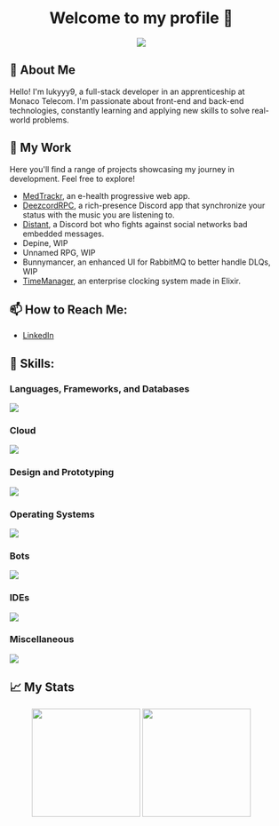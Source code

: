 <div align="center">
  <h1>Welcome to my profile 👋</h1>
</div>

<div align="center">
  <img style="margin: auto;" src="https://i.imgur.com/tJCUMEz.png"/>
</div>

<div style="margin: 15px;">
  <h2>🚀 About Me</h2>
  <p>Hello! I'm lukyyy9, a full-stack developer in an apprenticeship at Monaco Telecom. I'm passionate about front-end and back-end technologies, constantly learning and applying new skills to solve real-world problems.</p>

  <h2>🎯 My Work</h2>
  <p>Here you'll find a range of projects showcasing my journey in development. Feel free to explore!</p>
  
  - [MedTrackr](https://github.com/lukyyy9/medtrackr-fe), an e-health progressive web app.
  - [DeezcordRPC](https://github.com/lukyyy9/DeezcordRPC), a rich-presence Discord app that synchronize your status with the music you are listening to.
  - [Distant](https://github.com/lukyyy9/Distant-Bot), a Discord bot who fights against social networks bad embedded messages.
  - Depine, WIP
  - Unnamed RPG, WIP
  - Bunnymancer, an enhanced UI for RabbitMQ to better handle DLQs, WIP
  - [TimeManager](https://github.com/lukyyy9/T-POO-700-NCE_10), an enterprise clocking system made in Elixir.
  

  <h2>📫 How to Reach Me:</h2>
  
  - [LinkedIn](https://www.linkedin.com/in/lucas-buonocore)

  <h2 align="left">🧰 Skills:</h2>

  <h3>Languages, Frameworks, and Databases</h3>
  
  <a href="https://skillicons.dev">
    <img src="https://skillicons.dev/icons?i=js,ts,node,vite,tauri,react,nextjs,vue,nestjs,tailwind,threejs,materialui,discordjs,java,spring,hibernate,c,cpp,py,rust,elixir,mysql,postgres,mongodb,dynamodb"/>
  </a>

  <h3>Cloud</h3>
  
  <a href="https://skillicons.dev">
    <img src="https://skillicons.dev/icons?i=aws,azure,cloudflare,firebase,docker,kubernetes,githubactions,heroku" />
  </a>

  <h3>Design and Prototyping</h3>
  
  <a href="https://skillicons.dev">
    <img src="https://skillicons.dev/icons?i=figma,ps,autocad" />
  </a>

  <h3>Operating Systems</h3>
  
  <a href="https://skillicons.dev">
    <img src="https://skillicons.dev/icons?i=kali,apple,windows" />
  </a>

  <h3>Bots</h3>
  
  <a href="https://skillicons.dev">
    <img src="https://skillicons.dev/icons?i=discord,instagram" />
  </a>

  <h3>IDEs</h3>
  
  <a href="https://skillicons.dev">
    <img src="https://skillicons.dev/icons?i=vscode,idea,androidstudio,gamemakerstudio,arduino" />
  </a>

  <h3>Miscellaneous</h3>
  
  <a href="https://skillicons.dev">
    <img src="https://skillicons.dev/icons?i=notion,latex,postman,git,github,gitlab,npm,maven,rabbitmq" />
  </a>


  <h2>📈 My Stats</h2>

<div align="center">
  <img style="height:195px;" src="https://github-readme-stats.vercel.app/api/?username=lukyyy9"/>
  <img style="height:195px;" src="https://github-readme-stats.vercel.app/api/top-langs/?username=lukyyy9&layout=donut"/>
</div>
